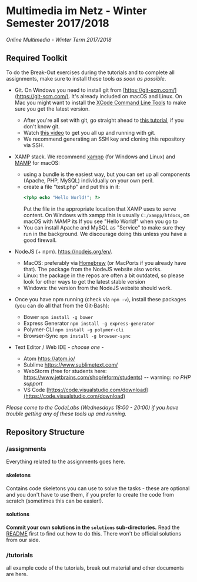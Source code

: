 # Multimedia im Netz - Winter Semester 2017/2018 #
_Online Multimedia - Winter Term 2017/2018_


## Required Toolkit ##

To do the Break-Out exercises during the tutorials and to complete all assignments, make sure to install these tools *as soon as possible*. 

- Git. On Windows you need to install git from [https://git-scm.com/](https://git-scm.com/). It's already included on macOS and Linux. On Mac you might want to install the [XCode Command Line Tools](http://railsapps.github.io/xcode-command-line-tools.html) to make sure you get the latest version. 
    - After you're all set with git, go straight ahead to [this tutorial](https://rogerdudler.github.io/git-guide/), if you don't know git. 
    - Watch [this video](https://www.youtube.com/watch?v=Y9XZQO1n_7c) to get you all up and running with git.
    - We recommend generating an SSH key and cloning this repository via SSH.
    
- XAMP stack. We recommend [xampp](https://www.apachefriends.org/de/index.html) (for Windows and Linux) and [MAMP](https://www.mamp.info/) for macOS: 

    - using a bundle is the easiest way, but you can set up all components (Apache, PHP, MySQL) individually on your own peril.
    - create a file "test.php" and put this in it:
        ```php 
        <?php echo "Hello World!"; ?>
        ```
        Put the file in the appropriate location that XAMP uses to serve content.
        On Windows with xampp this is usually `C:/xampp/htdocs`, on macOS with MAMP its 
        If you see "Hello World!" when you go to  
    - You can install Apache and MySQL as "Service" to make sure they run in the background. We discourage doing this unless you have a good firewall. 
    
- NodeJS (+ npm). https://nodejs.org/en/.
    - MacOS: preferably via [Homebrew](https://brew.sh/) (or MacPorts if you already have that).  The package from the NodeJS website also works. 
    - Linux: the package in the repos are often a bit outdated, so please look for other ways to get the latest stable version
    - Windows: the version from the NodeJS website should work. 
- Once you have npm running (check via `npm -v`), install these packages (you can do all that from the Git-Bash):
  - Bower `npm install -g bower`
  - Express Generator `npm install -g express-generator`
  - Polymer-CLI `npm install -g polymer-cli`
  - Browser-Sync `npm install -g browser-sync`
  
- Text Editor / Web IDE *- choose one -* 
  - Atom https://atom.io/
  - Sublime https://www.sublimetext.com/
  - WebStorm (free for students here: https://www.jetbrains.com/shop/eform/students) -- warning: *no PHP support* 
  - VS Code [https://code.visualstudio.com/download](https://code.visualstudio.com/download) 

*Please come to the CodeLabs (Wednesdays 18:00 - 20:00) if you have trouble getting any of these tools up and running.*


## Repository Structure

### /assignments ###

Everything related to the assignments goes here.

#### skeletons
Contains code skeletons you can use to solve the tasks - these are optional and you don't have to use them, if you
prefer to create the code from scratch (sometimes this can be easier!).

#### solutions
**Commit your own solutions in the `solutions` sub-directories.** Read the [README](https://github.com/mimuc/mmn-ws1718/tree/master/assignments/solutions) first to find out how to do this. There won't be official solutions from our side. 

### /tutorials ###
all example code of the tutorials, break out material and other documents are here. 


